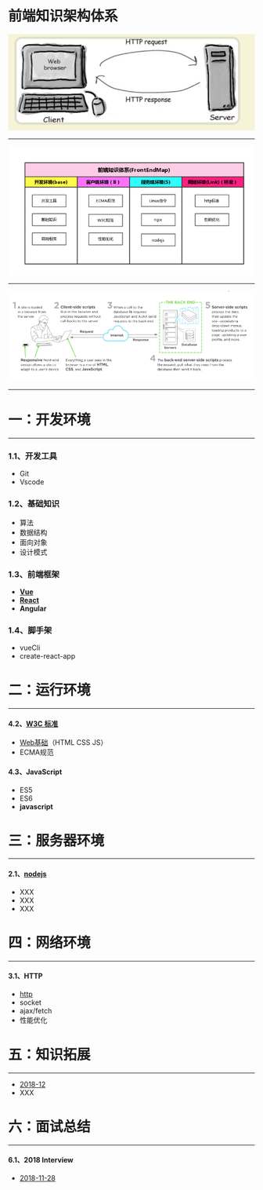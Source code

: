 # 前端知识架构体系

![](gitbook/assets/import222.png)

---

![](gitbook/assets/1.png)

---

![](gitbook/assets/22.png)

---

# 一：开发环境

---

### 1.1、开发工具

* Git
* Vscode

### 1.2、基础知识

* 算法
* 数据结构
* 面向对象
* 设计模式

### 1.3、前端框架

* [**Vue**](https://zhouxianfei.gitbooks.io/vue/content/)
* [**React**](https://zhouxianfei.gitbooks.io/react/content/)
* **Angular**

### 1.4、脚手架

* vueCli
* create-react-app

# 二：运行环境

---

#### 4.2、[W3C 标准](https://zhouxianfei.gitbooks.io/w3c/content/)

* [Web基础](https://zhouxianfei.gitbooks.io/webbasic/content/)（HTML CSS JS）
* ECMA规范

#### 4.3、JavaScript

* ES5
* ES6
* **javascript**

# 三：服务器环境

---

#### 2.1、[nodejs](https://zhouxianfei.gitbooks.io/nodejs/content/)

* XXX
* XXX
* XXX

# **四：网络环境**

---

#### 3.1、HTTP

* [http](https://zhouxianfei.gitbooks.io/network/content/)
* socket
* ajax/fetch
* 性能优化

# 五：知识拓展

---

* [2018-12](https://zhouxianfei.gitbooks.io/knowledge/content/)
* XXX

# 六：面试总结

---

#### 6.1、2018  Interview

* [2018-11-28](https://zhouxianfei.gitbooks.io/resume-front/content/)



